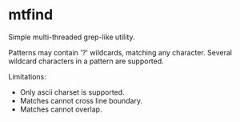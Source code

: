 # mtfind
Simple multi-threaded grep-like utility.

Patterns may contain '?' wildcards, matching any character. Several wildcard characters in a pattern are supported.

Limitations:
  * Only ascii charset is supported. 
  * Matches cannot cross line boundary.
  * Matches cannot overlap.
